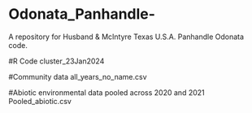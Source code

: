 # Odonata_Panhandle-
A repository for Husband &amp; McIntyre Texas U.S.A. Panhandle Odonata code. 

#R Code
cluster_23Jan2024

#Community data
all_years_no_name.csv

#Abiotic environmental data pooled across 2020 and 2021
Pooled_abiotic.csv

